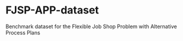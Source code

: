 # FJSP-APP-dataset
Benchmark dataset for the Flexible Job Shop Problem with Alternative Process Plans
